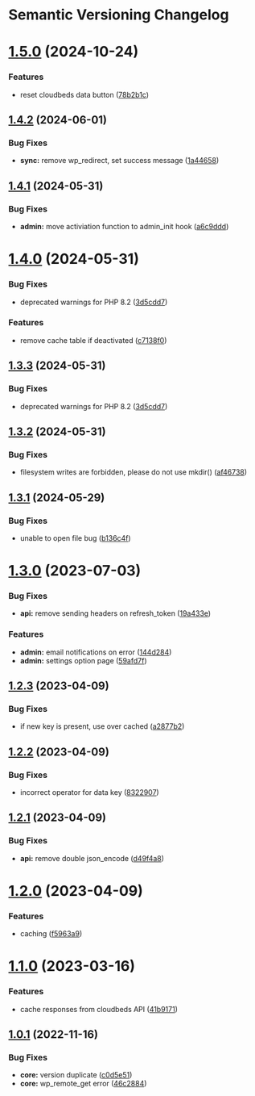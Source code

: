 # Semantic Versioning Changelog

# [1.5.0](https://github.com/MGPelloni/cloudbeds/compare/v1.4.2...v1.5.0) (2024-10-24)


### Features

* reset cloudbeds data button ([78b2b1c](https://github.com/MGPelloni/cloudbeds/commit/78b2b1c180425dd36d1f7c9bd1f705b9e0213d6d))

## [1.4.2](https://github.com/MGPelloni/cloudbeds/compare/v1.4.1...v1.4.2) (2024-06-01)


### Bug Fixes

* **sync:** remove wp_redirect, set success message ([1a44658](https://github.com/MGPelloni/cloudbeds/commit/1a44658caa6d805e5cc3d3ba25048c8fe954dabd))

## [1.4.1](https://github.com/MGPelloni/cloudbeds/compare/v1.4.0...v1.4.1) (2024-05-31)


### Bug Fixes

* **admin:** move activiation function to admin_init hook ([a6c9ddd](https://github.com/MGPelloni/cloudbeds/commit/a6c9ddddf77272a961d84a4c3bd558424b9d3cc2))

# [1.4.0](https://github.com/MGPelloni/cloudbeds/compare/v1.3.2...v1.4.0) (2024-05-31)


### Bug Fixes

* deprecated warnings for PHP 8.2 ([3d5cdd7](https://github.com/MGPelloni/cloudbeds/commit/3d5cdd7b94bd941cb0b4316fb887e28dae4b219e))


### Features

* remove cache table if deactivated ([c7138f0](https://github.com/MGPelloni/cloudbeds/commit/c7138f09977366a0b2421ff023fadb579d07859c))

## [1.3.3](https://github.com/MGPelloni/cloudbeds/compare/v1.3.2...v1.3.3) (2024-05-31)


### Bug Fixes

* deprecated warnings for PHP 8.2 ([3d5cdd7](https://github.com/MGPelloni/cloudbeds/commit/3d5cdd7b94bd941cb0b4316fb887e28dae4b219e))

## [1.3.2](https://github.com/MGPelloni/cloudbeds/compare/v1.3.1...v1.3.2) (2024-05-31)


### Bug Fixes

* filesystem writes are forbidden, please do not use mkdir() ([af46738](https://github.com/MGPelloni/cloudbeds/commit/af4673817b71c0aed77ad9fd735e40138e0d3102))

## [1.3.1](https://github.com/MGPelloni/cloudbeds/compare/v1.3.0...v1.3.1) (2024-05-29)


### Bug Fixes

* unable to open file bug ([b136c4f](https://github.com/MGPelloni/cloudbeds/commit/b136c4f2753157d253b959d9e6fa334da132032c))

# [1.3.0](https://github.com/MGPelloni/cloudbeds/compare/v1.2.3...v1.3.0) (2023-07-03)


### Bug Fixes

* **api:** remove sending headers on refresh_token ([19a433e](https://github.com/MGPelloni/cloudbeds/commit/19a433e7e83405866b710e8b28d29c9d72804a7f))


### Features

* **admin:** email notifications on error ([144d284](https://github.com/MGPelloni/cloudbeds/commit/144d284e081a0b11b93c7ccb46c345125304f49b))
* **admin:** settings option page ([59afd7f](https://github.com/MGPelloni/cloudbeds/commit/59afd7f5e3e17d8ff1a0a19beba1192f0e8c3a62))

## [1.2.3](https://github.com/MGPelloni/cloudbeds/compare/v1.2.2...v1.2.3) (2023-04-09)


### Bug Fixes

* if new key is present, use over cached ([a2877b2](https://github.com/MGPelloni/cloudbeds/commit/a2877b2964298dcc214af25c67fdc78e94d99402))

## [1.2.2](https://github.com/MGPelloni/cloudbeds/compare/v1.2.1...v1.2.2) (2023-04-09)


### Bug Fixes

* incorrect operator for data key ([8322907](https://github.com/MGPelloni/cloudbeds/commit/83229075d8f0eaee0c30968b1d302a58dde911f2))

## [1.2.1](https://github.com/MGPelloni/cloudbeds/compare/v1.2.0...v1.2.1) (2023-04-09)


### Bug Fixes

* **api:** remove double json_encode ([d49f4a8](https://github.com/MGPelloni/cloudbeds/commit/d49f4a84fbb78d606759a8f21e632c7bbb960b37))

# [1.2.0](https://github.com/MGPelloni/cloudbeds/compare/v1.1.0...v1.2.0) (2023-04-09)


### Features

* caching ([f5963a9](https://github.com/MGPelloni/cloudbeds/commit/f5963a92bb135eb7f95db85ae1a0282b4c41cec4))

# [1.1.0](https://github.com/MGPelloni/cloudbeds/compare/v1.0.1...v1.1.0) (2023-03-16)


### Features

* cache responses from cloudbeds API ([41b9171](https://github.com/MGPelloni/cloudbeds/commit/41b9171420d32f03470361af905d54d7974b12d9))

## [1.0.1](https://github.com/MGPelloni/cloudbeds/compare/v1.0.0...v1.0.1) (2022-11-16)


### Bug Fixes

* **core:** version duplicate ([c0d5e51](https://github.com/MGPelloni/cloudbeds/commit/c0d5e5181ea226863627238fc216bacc0965c855))
* **core:** wp_remote_get error ([46c2884](https://github.com/MGPelloni/cloudbeds/commit/46c2884c5a42e70c64203c00e398db5517a8c157))
